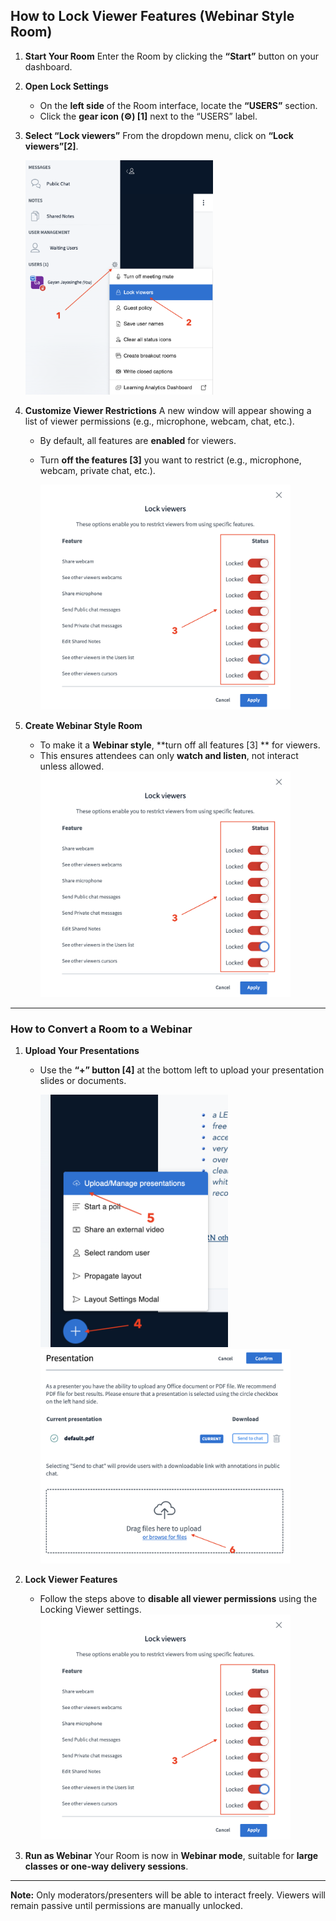 
## **How to Lock Viewer Features (Webinar Style Room)**

1. **Start Your Room**
   Enter the Room by clicking the **“Start”** button on your dashboard.

2. **Open Lock Settings**

   * On the **left side** of the Room interface, locate the **“USERS”** section.
   * Click the **gear icon (⚙️) [1]** next to the “USERS” label.

3. **Select “Lock viewers”**
   From the dropdown menu, click on **“Lock viewers”[2]**.

    <img src="https://github.com/LEARN-LK/VCR/blob/main/img/lock-01.png" alt="image" style="max-width: 100%;width: 300px;">


4. **Customize Viewer Restrictions**
   A new window will appear showing a list of viewer permissions (e.g., microphone, webcam, chat, etc.).

   * By default, all features are **enabled** for viewers.
   * Turn **off the features [3]** you want to restrict (e.g., microphone, webcam, private chat, etc.).

      <img src="https://github.com/LEARN-LK/VCR/blob/main/img/lock-02.png" alt="image" style="max-width: 100%;width: 400px;">


5. **Create Webinar Style Room**

   * To make it a **Webinar style**, **turn off all features [3] ** for viewers.
   * This ensures attendees can only **watch and listen**, not interact unless allowed.
      <img src="https://github.com/LEARN-LK/VCR/blob/main/img/lock-02.png" alt="image" style="max-width: 100%;width: 400px;">


---

###  **How to Convert a Room to a Webinar**

1. **Upload Your Presentations**

   * Use the **“+” button [4]** at the bottom left to upload your presentation slides or documents.

     <img src="https://github.com/LEARN-LK/VCR/blob/main/img/lock-03.png" alt="image" style="max-width: 100%;width: 300px;">
     <img src="https://github.com/LEARN-LK/VCR/blob/main/img/lock-04.png" alt="image" style="max-width: 100%;width: 400px;">

2. **Lock Viewer Features**

   * Follow the steps above to **disable all viewer permissions** using the Locking Viewer settings.
     <img src="https://github.com/LEARN-LK/VCR/blob/main/img/lock-02.png" alt="image" style="max-width: 100%;width: 400px;">

3. **Run as Webinar**
   Your Room is now in **Webinar mode**, suitable for **large classes or one-way delivery sessions**.

---

 **Note:** Only moderators/presenters will be able to interact freely. Viewers will remain passive until permissions are manually unlocked.


